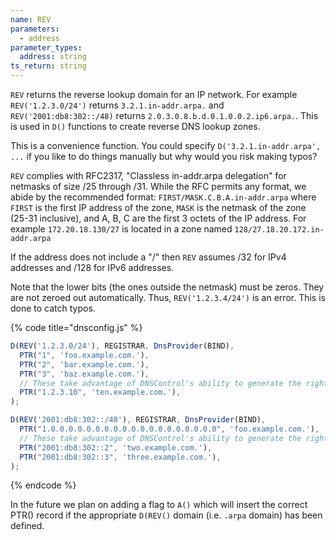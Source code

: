```yaml
---
name: REV
parameters:
  - address
parameter_types:
  address: string
ts_return: string
---
```


`REV` returns the reverse lookup domain for an IP network. For
example `REV('1.2.3.0/24')` returns `3.2.1.in-addr.arpa.` and
`REV('2001:db8:302::/48)` returns `2.0.3.0.8.b.d.0.1.0.0.2.ip6.arpa.`.
This is used in `D()` functions to create reverse DNS lookup zones.

This is a convenience function. You could specify `D('3.2.1.in-addr.arpa',
...` if you like to do things manually but why would you risk making
typos?

`REV` complies with RFC2317, "Classless in-addr.arpa delegation"
for netmasks of size /25 through /31.
While the RFC permits any format, we abide by the recommended format:
`FIRST/MASK.C.B.A.in-addr.arpa` where `FIRST` is the first IP address
of the zone, `MASK` is the netmask of the zone (25-31 inclusive),
and A, B, C are the first 3 octets of the IP address. For example
`172.20.18.130/27` is located in a zone named
`128/27.18.20.172.in-addr.arpa`

If the address does not include a "/" then `REV` assumes /32 for IPv4 addresses
and /128 for IPv6 addresses.

Note that the lower bits (the ones outside the netmask) must be zeros. They are not
zeroed out automatically. Thus, `REV('1.2.3.4/24')` is an error.  This is done
to catch typos.

{% code title="dnsconfig.js" %}
```javascript
D(REV('1.2.3.0/24'), REGISTRAR, DnsProvider(BIND),
  PTR("1", 'foo.example.com.'),
  PTR("2", 'bar.example.com.'),
  PTR("3", 'baz.example.com.'),
  // These take advantage of DNSControl's ability to generate the right name:
  PTR("1.2.3.10", 'ten.example.com.'),
);

D(REV('2001:db8:302::/48'), REGISTRAR, DnsProvider(BIND),
  PTR("1.0.0.0.0.0.0.0.0.0.0.0.0.0.0.0.0.0.0.0", 'foo.example.com.'),  // 2001:db8:302::1
  // These take advantage of DNSControl's ability to generate the right name:
  PTR("2001:db8:302::2", 'two.example.com.'),                          // 2.0.0...
  PTR("2001:db8:302::3", 'three.example.com.'),                        // 3.0.0...
);
```
{% endcode %}

In the future we plan on adding a flag to `A()` which will insert
the correct PTR() record if the appropriate `D(REV()` domain (i.e. `.arpa` domain) has been
defined.
